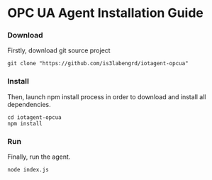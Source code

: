 # OPC UA Agent Installation Guide
### Download 
Firstly, download git source project
```
git clone "https://github.com/is3labengrd/iotagent-opcua"
```

### Install 
Then, launch npm install process in order to download and install all dependencies.
```
cd iotagent-opcua
npm install
```

### Run
Finally, run the agent.
```
node index.js
```
